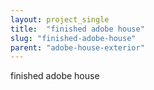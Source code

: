 ```yaml
---
layout: project_single
title:  "finished adobe house"
slug: "finished-adobe-house"
parent: "adobe-house-exterior"
---
```

finished adobe house